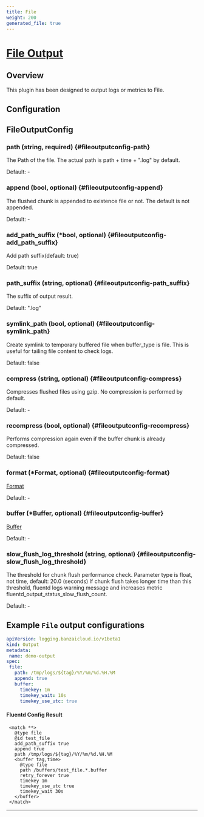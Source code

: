 ```yaml
---
title: File
weight: 200
generated_file: true
---
```


# [File Output](https://docs.fluentd.org/output/file)
## Overview
 This plugin has been designed to output logs or metrics to File.

## Configuration
## FileOutputConfig

### path (string, required) {#fileoutputconfig-path}

The Path of the file. The actual path is path + time + ".log" by default. 

Default: -

### append (bool, optional) {#fileoutputconfig-append}

The flushed chunk is appended to existence file or not. The default is not appended. 

Default: -

### add_path_suffix (*bool, optional) {#fileoutputconfig-add_path_suffix}

Add path suffix(default: true) 

Default: true

### path_suffix (string, optional) {#fileoutputconfig-path_suffix}

The suffix of output result. 

Default:  ".log"

### symlink_path (bool, optional) {#fileoutputconfig-symlink_path}

Create symlink to temporary buffered file when buffer_type is file. This is useful for tailing file content to check logs. 

Default:  false

### compress (string, optional) {#fileoutputconfig-compress}

Compresses flushed files using gzip. No compression is performed by default. 

Default: -

### recompress (bool, optional) {#fileoutputconfig-recompress}

Performs compression again even if the buffer chunk is already compressed.  

Default:  false

### format (*Format, optional) {#fileoutputconfig-format}

[Format](../format/) 

Default: -

### buffer (*Buffer, optional) {#fileoutputconfig-buffer}

[Buffer](../buffer/) 

Default: -

### slow_flush_log_threshold (string, optional) {#fileoutputconfig-slow_flush_log_threshold}

The threshold for chunk flush performance check. Parameter type is float, not time, default: 20.0 (seconds) If chunk flush takes longer time than this threshold, fluentd logs warning message and increases metric fluentd_output_status_slow_flush_count. 

Default: -


 ## Example `File` output configurations
 ```yaml
apiVersion: logging.banzaicloud.io/v1beta1
kind: Output
metadata:
  name: demo-output
spec:
  file:
    path: /tmp/logs/${tag}/%Y/%m/%d.%H.%M
    append: true
    buffer:
      timekey: 1m
      timekey_wait: 10s
      timekey_use_utc: true
 ```

 #### Fluentd Config Result
 ```
  <match **>
	@type file
	@id test_file
	add_path_suffix true
	append true
	path /tmp/logs/${tag}/%Y/%m/%d.%H.%M
	<buffer tag,time>
	  @type file
	  path /buffers/test_file.*.buffer
	  retry_forever true
	  timekey 1m
	  timekey_use_utc true
	  timekey_wait 30s
	</buffer>
  </match>
 ```

---
